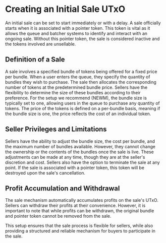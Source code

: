 # Creating an Initial Sale UTxO

An initial sale can be set to start immediately or with a delay. A sale officially starts when it is associated with a pointer token. This token is vital as it allows the queue and batcher systems to identify and interact with an ongoing sale. Without this pointer token, the sale is considered inactive and the tokens involved are unsellable.

## Definition of a Sale

A sale involves a specified bundle of tokens being offered for a fixed price per bundle. When a user enters the queue, they specify the quantity of bundles they wish to purchase. The sale then allocates the corresponding number of tokens at the predetermined bundle price. Sellers have the flexibility to determine the size of these bundles according to their preference. For the setup we recommend (NEWM), the bundle size is typically set to one, allowing users in the queue to purchase any quantity of tokens. The price of the tokens is defined on a per-bundle basis, meaning if the bundle size is one, the price reflects the cost of an individual token.

## Seller Privileges and Limitations

Sellers have the ability to adjust the bundle size, the cost per bundle, and the maximum number of bundles available. However, they cannot change the ownership or the contents of the bundles once the sale is live. These adjustments can be made at any time, though they are at the seller's discretion and cost. Sellers also have the option to terminate the sale at any point. If the sale is associated with a pointer token, this token will be destroyed upon the sale's cancellation.

## Profit Accumulation and Withdrawal

The sale mechanism automatically accumulates profits on the sale's UTxO. Sellers can withdraw their profits at their convenience. However, it is important to note that while profits can be withdrawn, the original bundle and pointer token cannot be removed from the sale.

This setup ensures that the sale process is flexible for sellers, while also providing a structured and reliable mechanism for buyers to participate in the sale.
